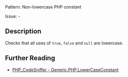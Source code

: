 Pattern: Non-lowercase PHP constant

Issue: -

## Description

Checks that all uses of `true`, `false` and `null` are lowercase.

## Further Reading

* [PHP_CodeSniffer - Generic.PHP.LowerCaseConstant](https://github.com/PHPCSStandards/PHP_CodeSniffer/blob/master/src/Standards/Generic/Sniffs/PHP/LowerCaseConstantSniff.php)